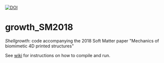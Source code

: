 [![DOI](https://zenodo.org/badge/145997626.svg)](https://zenodo.org/badge/latestdoi/145997626)

# growth_SM2018
_Shellgrowth_: code accompanying the 2018 Soft Matter paper "Mechanics of biomimetic 4D printed structures" 

See [wiki](https://github.com/wimvanrees/growth_SM2018/wiki) for instructions on how to compile and run.
